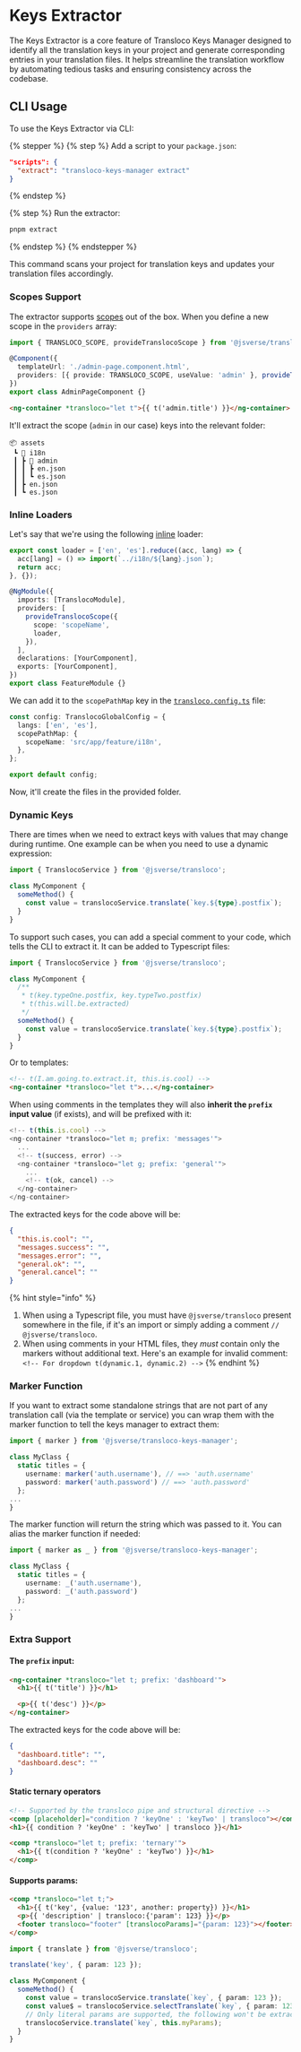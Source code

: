# Keys Extractor

The Keys Extractor is a core feature of Transloco Keys Manager designed to identify all the translation keys in your project and generate corresponding entries in your translation files. It helps streamline the translation workflow by automating tedious tasks and ensuring consistency across the codebase.

## **CLI Usage**

To use the Keys Extractor via CLI:

{% stepper %}
{% step %}
Add a script to your `package.json`:

```json
"scripts": {
  "extract": "transloco-keys-manager extract"
}
```

{% endstep %}

{% step %}
Run the extractor:

```bash
pnpm extract
```

{% endstep %}
{% endstepper %}

This command scans your project for translation keys and updates your translation files accordingly.

### **Scopes Support**

The extractor supports [scopes](../../advanced-features/lazy-load/scope-configuration.md) out of the box. When you define a new scope in the `providers` array:

```typescript
import { TRANSLOCO_SCOPE, provideTranslocoScope } from '@jsverse/transloco';

@Component({
  templateUrl: './admin-page.component.html',
  providers: [{ provide: TRANSLOCO_SCOPE, useValue: 'admin' }, provideTranslocoScope('todo'), provideTranslocoScope(['another', { scope: 'reallyLong', alias: 'rl' }])],
})
export class AdminPageComponent {}
```

```html
<ng-container *transloco="let t">{{ t('admin.title') }}</ng-container>
```

It'll extract the scope (`admin` in our case) keys into the relevant folder:

```
📦 assets
 ┗ 📂 i18n
 ┃ ┣ 📂 admin
 ┃ ┃ ┣ en.json
 ┃ ┃ ┗ es.json
 ┃ ┣ en.json
 ┃ ┗ es.json
```

### **Inline Loaders**

Let's say that we're using the following [inline](../../advanced-features/lazy-load/inline-loaders.md) loader:

```typescript
export const loader = ['en', 'es'].reduce((acc, lang) => {
  acc[lang] = () => import(`../i18n/${lang}.json`);
  return acc;
}, {});

@NgModule({
  imports: [TranslocoModule],
  providers: [
    provideTranslocoScope({
      scope: 'scopeName',
      loader,
    }),
  ],
  declarations: [YourComponent],
  exports: [YourComponent],
})
export class FeatureModule {}
```

We can add it to the `scopePathMap` key in the [`transloco.config.ts`](../../getting-started/installation.md#transloco-global-config) file:

```typescript
const config: TranslocoGlobalConfig = {
  langs: ['en', 'es'],
  scopePathMap: {
    scopeName: 'src/app/feature/i18n',
  },
};

export default config;
```

Now, it'll create the files in the provided folder.

### **Dynamic Keys**

There are times when we need to extract keys with values that may change during runtime. One example can be when you need to use a dynamic expression:

```typescript
import { TranslocoService } from '@jsverse/transloco';

class MyComponent {
  someMethod() {
    const value = translocoService.translate(`key.${type}.postfix`);
  }
}
```

To support such cases, you can add a special comment to your code, which tells the CLI to extract it. It can be added to Typescript files:

```typescript
import { TranslocoService } from '@jsverse/transloco';

class MyComponent {
  /**
   * t(key.typeOne.postfix, key.typeTwo.postfix)
   * t(this.will.be.extracted)
   */
  someMethod() {
    const value = translocoService.translate(`key.${type}.postfix`);
  }
}
```

Or to templates:

```html
<!-- t(I.am.going.to.extract.it, this.is.cool) -->
<ng-container *transloco="let t">...</ng-container>
```

When using comments in the templates they will also **inherit the `prefix` input value** (if exists), and will be prefixed with it:

```typescript
<!-- t(this.is.cool) -->
<ng-container *transloco="let m; prefix: 'messages'">
  ...
  <!-- t(success, error) -->
  <ng-container *transloco="let g; prefix: 'general'">
    ...
    <!-- t(ok, cancel) -->
  </ng-container>
</ng-container>
```

The extracted keys for the code above will be:

```json
{
  "this.is.cool": "",
  "messages.success": "",
  "messages.error": "",
  "general.ok": "",
  "general.cancel": ""
}
```

{% hint style="info" %}

1. When using a Typescript file, you must have `@jsverse/transloco` present somewhere in the file, if it's an import or simply adding a comment `// @jsverse/transloco`.
2. When using comments in your HTML files, they _must_ contain only the markers without additional text. Here's an example for invalid comment: `<!-- For dropdown t(dynamic.1, dynamic.2) -->`
   {% endhint %}

### **Marker Function**

If you want to extract some standalone strings that are not part of any translation call (via the template or service) you can wrap them with the marker function to tell the keys manager to extract them:

```typescript
import { marker } from '@jsverse/transloco-keys-manager';

class MyClass {
  static titles = {
    username: marker('auth.username'), // ==> 'auth.username'
    password: marker('auth.password') // ==> 'auth.password'
  };
...
}
```

The marker function will return the string which was passed to it. You can alias the marker function if needed:

```typescript
import { marker as _ } from '@jsverse/transloco-keys-manager';

class MyClass {
  static titles = {
    username: _('auth.username'),
    password: _('auth.password')
  };
...
}
```

### **Extra Support**

#### The `prefix` input:

```html
<ng-container *transloco="let t; prefix: 'dashboard'">
  <h1>{{ t('title') }}</h1>

  <p>{{ t('desc') }}</p>
</ng-container>
```

The extracted keys for the code above will be:

```json
{
  "dashboard.title": "",
  "dashboard.desc": ""
}
```

#### **Static** ternary operators

```html
<!-- Supported by the transloco pipe and structural directive -->
<comp [placeholder]="condition ? 'keyOne' : 'keyTwo' | transloco"></comp>
<h1>{{ condition ? 'keyOne' : 'keyTwo' | transloco }}</h1>

<comp *transloco="let t; prefix: 'ternary'">
  <h1>{{ t(condition ? 'keyOne' : 'keyTwo') }}</h1>
</comp>
```

#### Supports params:

```html
<comp *transloco="let t;">
  <h1>{{ t('key', {value: '123', another: property}) }}</h1>
  <p>{{ 'description' | transloco:{'param': 123} }}</p>
  <footer transloco="footer" [translocoParams]="{param: 123}"></footer>
</comp>
```

```typescript
import { translate } from '@jsverse/transloco';

translate('key', { param: 123 });

class MyComponent {
  someMethod() {
    const value = translocoService.translate(`key`, { param: 123 });
    const value$ = translocoService.selectTranslate(`key`, { param: 123 });
    // Only literal params are supported, the following won't be extracted:
    translocoService.translate(`key`, this.myParams);
  }
}
```
